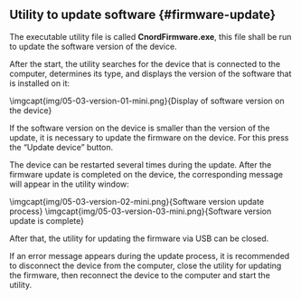 ## Utility to update software {#firmware-update}

The executable utility file is called **CnordFirmware.exe**, this file shall be run to update the software version of the device.

After the start, the utility searches for the device that is connected to the computer, determines its type, and displays the version of the software that is installed on it:

\imgcapt{img/05-03-version-01-mini.png}{Display of software version on the device}

If the software version on the device is smaller than the version of the update, it is necessary to update the firmware on the device. For this press the “Update device” button.

The device can be restarted several times during the update. After the firmware update is completed on the device, the corresponding message will appear in the utility window:

\imgcapt{img/05-03-version-02-mini.png}{Software version update process}
\imgcapt{img/05-03-version-03-mini.png}{Software version update is complete}

After that, the utility for updating the firmware via USB can be closed.

If an error message appears during the update process, it is recommended to disconnect the device from the computer, close the utility for updating the firmware, then reconnect the device to the computer and start the utility.

